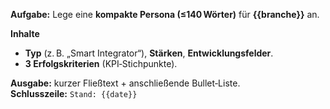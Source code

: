<!-- File: prompts/persona_de.md -->
**Aufgabe:** Lege eine **kompakte Persona (≤140 Wörter)** für **{{branche}}** an.

**Inhalte**
- **Typ** (z. B. „Smart Integrator“), **Stärken**, **Entwicklungsfelder**.
- **3 Erfolgskriterien** (KPI‑Stichpunkte).

**Ausgabe:** kurzer Fließtext + anschließende Bullet‑Liste.  
**Schlusszeile:** `Stand: {{date}}`
